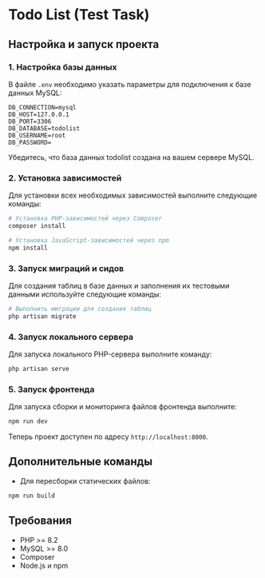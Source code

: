 # Todo List (Test Task)

## Настройка и запуск проекта

### 1. Настройка базы данных

В файле `.env` необходимо указать параметры для подключения к базе данных MySQL:

```plaintext
DB_CONNECTION=mysql
DB_HOST=127.0.0.1
DB_PORT=3306
DB_DATABASE=todolist
DB_USERNAME=root
DB_PASSWORD=
```

Убедитесь, что база данных todolist создана на вашем сервере MySQL.

### 2. Установка зависимостей

Для установки всех необходимых зависимостей выполните следующие команды:

```bash
# Установка PHP-зависимостей через Composer
composer install

# Установка JavaScript-зависимостей через npm
npm install
```

### 3. Запуск миграций и сидов

Для создания таблиц в базе данных и заполнения их тестовыми данными используйте следующие команды:

```bash
# Выполнить миграции для создания таблиц
php artisan migrate
```

### 4. Запуск локального сервера

Для запуска локального PHP-сервера выполните команду:

```bash
php artisan serve
```

### 5. Запуск фронтенда

Для запуска сборки и мониторинга файлов фронтенда выполните:

```bash
npm run dev
```

Теперь проект доступен по адресу `http://localhost:8000`.

## Дополнительные команды

-   Для пересборки статических файлов:

```bash
npm run build
```

## Требования

-   PHP >= 8.2
-   MySQL >= 8.0
-   Composer
-   Node.js и npm
